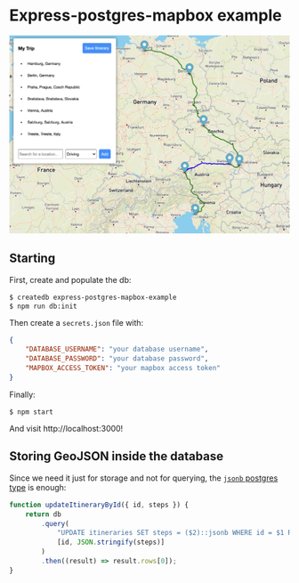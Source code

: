 # Express-postgres-mapbox example

![Example screenshot](/screenshot.png)

## Starting

First, create and populate the db:

```
$ createdb express-postgres-mapbox-example
$ npm run db:init
```

Then create a `secrets.json` file with:

```json
{
    "DATABASE_USERNAME": "your database username",
    "DATABASE_PASSWORD": "your database password",
    "MAPBOX_ACCESS_TOKEN": "your mapbox access token"
}
```

Finally:

```
$ npm start
```

And visit http://localhost:3000!

## Storing GeoJSON inside the database

Since we need it just for storage and not for querying, the [`jsonb` postgres type][jsonb] is enough:

```js
function updateItineraryById({ id, steps }) {
    return db
        .query(
            "UPDATE itineraries SET steps = ($2)::jsonb WHERE id = $1 RETURNING *",
            [id, JSON.stringify(steps)]
        )
        .then((result) => result.rows[0]);
}
```

[jsonb]: https://www.postgresql.org/docs/12/functions-json.html
